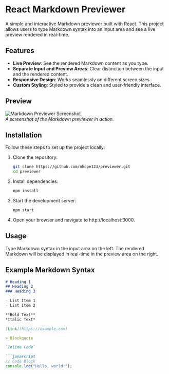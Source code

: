 # React Markdown Previewer  

A simple and interactive Markdown previewer built with React. This project allows users to type Markdown syntax into an input area and see a live preview rendered in real-time.  

## Features  

- **Live Preview**: See the rendered Markdown content as you type.  
- **Separate Input and Preview Areas**: Clear distinction between the input and the rendered content.  
- **Responsive Design**: Works seamlessly on different screen sizes.  
- **Custom Styling**: Styled to provide a clean and user-friendly interface.  

## Preview  

![Markdown Previewer Screenshot](src/assets/screenshot.png)  
*A screenshot of the Markdown previewer in action.*

## Installation  

Follow these steps to set up the project locally:  

1. Clone the repository:  
   ```bash
   git clone https://github.com/nhope123/previewer.git
   cd previewer

2. Install dependencies:
    ```bash
    npm install
3. Start the development server:
   ```bash
   npm start
4. Open your browser and navigate to http://localhost:3000.

## Usage
Type Markdown syntax in the input area on the left.
The rendered Markdown will be displayed in real-time in the preview area on the right.

## Example Markdown Syntax
```markdown
# Heading 1  
## Heading 2  
### Heading 3  

- List Item 1  
- List Item 2  

**Bold Text**  
*Italic Text*  

[Link](https://example.com)  

> Blockquote  

`Inline Code`  

```javascript
// Code Block  
console.log("Hello, world!");
```



